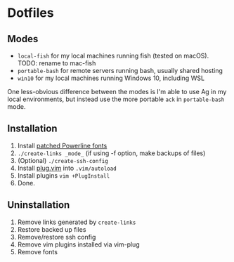 # Dotfiles

## Modes
* `local-fish` for my local machines running fish (tested on macOS). TODO: rename to mac-fish
* `portable-bash` for remote servers running bash, usually shared hosting
* `win10` for my local machines running Windows 10, including WSL

One less-obvious difference between the modes is I'm able to use Ag in my local environments, but instead use the more portable `ack` in `portable-bash` mode.

## Installation
1. Install [patched Powerline fonts](https://github.com/powerline/fonts)
1. `./create-links _mode_` (if using -f option, make backups of files)
1. (Optional) `./create-ssh-config`
1. Install [plug.vim](https://raw.githubusercontent.com/junegunn/vim-plug/master/plug.vim) into `.vim/autoload`
1. Install plugins `vim +PlugInstall`
1. Done.

## Uninstallation
1. Remove links generated by `create-links`
1. Restore backed up files
1. Remove/restore ssh config
1. Remove vim plugins installed via vim-plug
1. Remove fonts
